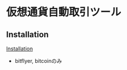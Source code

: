 # 仮想通貨自動取引ツール

## Installation

[Installation](https://github.com/urasin/auto_trade_crypto_currency/wiki/Installation)

- bitflyer, bitcoinのみ

